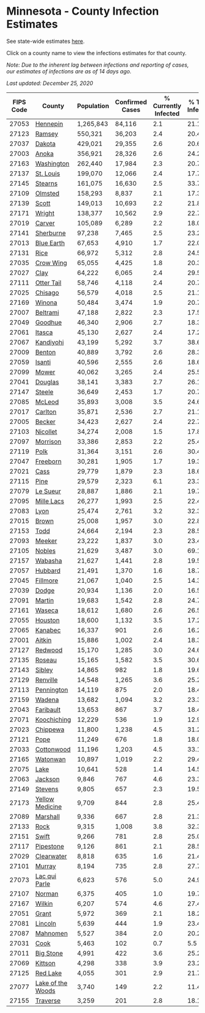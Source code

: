 # Minnesota - County Infection Estimates

See state-wide estimates [here](/infections/us-mn).

Click on a county name to view the infections estimates for that county.

*Note: Due to the inherent lag between infections and reporting of cases, our estimates of infections are as of 14 days ago.*

*Last updated: December 25, 2020*

|   FIPS Code |                                 County |   Population |   Confirmed Cases |   % Currently Infected |   % Total Infected |
|-------------|----------------------------------------|--------------|-------------------|------------------------|--------------------|
|       27053 |                   [Hennepin](hennepin) |    1,265,843 |            84,116 |                    2.1 |               21.1 |
|       27123 |                       [Ramsey](ramsey) |      550,321 |            36,203 |                    2.4 |               20.4 |
|       27037 |                       [Dakota](dakota) |      429,021 |            29,355 |                    2.6 |               20.6 |
|       27003 |                         [Anoka](anoka) |      356,921 |            28,326 |                    2.6 |               24.2 |
|       27163 |               [Washington](washington) |      262,440 |            17,984 |                    2.3 |               20.7 |
|       27137 |                 [St. Louis](st.-louis) |      199,070 |            12,066 |                    2.4 |               17.7 |
|       27145 |                     [Stearns](stearns) |      161,075 |            16,630 |                    2.5 |               33.7 |
|       27109 |                     [Olmsted](olmsted) |      158,293 |             8,837 |                    2.1 |               17.3 |
|       27139 |                         [Scott](scott) |      149,013 |            10,693 |                    2.2 |               21.8 |
|       27171 |                       [Wright](wright) |      138,377 |            10,562 |                    2.9 |               22.7 |
|       27019 |                       [Carver](carver) |      105,089 |             6,289 |                    2.2 |               18.0 |
|       27141 |                 [Sherburne](sherburne) |       97,238 |             7,465 |                    2.5 |               23.2 |
|       27013 |               [Blue Earth](blue-earth) |       67,653 |             4,910 |                    1.7 |               22.0 |
|       27131 |                           [Rice](rice) |       66,972 |             5,312 |                    2.8 |               24.5 |
|       27035 |                 [Crow Wing](crow-wing) |       65,055 |             4,425 |                    1.8 |               20.3 |
|       27027 |                           [Clay](clay) |       64,222 |             6,065 |                    2.4 |               29.5 |
|       27111 |               [Otter Tail](otter-tail) |       58,746 |             4,118 |                    2.4 |               20.7 |
|       27025 |                     [Chisago](chisago) |       56,579 |             4,018 |                    2.5 |               21.1 |
|       27169 |                       [Winona](winona) |       50,484 |             3,474 |                    1.9 |               20.7 |
|       27007 |                   [Beltrami](beltrami) |       47,188 |             2,822 |                    2.3 |               17.5 |
|       27049 |                     [Goodhue](goodhue) |       46,340 |             2,906 |                    2.7 |               18.3 |
|       27061 |                       [Itasca](itasca) |       45,130 |             2,627 |                    2.4 |               17.2 |
|       27067 |                 [Kandiyohi](kandiyohi) |       43,199 |             5,292 |                    3.7 |               38.6 |
|       27009 |                       [Benton](benton) |       40,889 |             3,792 |                    2.6 |               28.3 |
|       27059 |                       [Isanti](isanti) |       40,596 |             2,555 |                    2.6 |               18.6 |
|       27099 |                         [Mower](mower) |       40,062 |             3,265 |                    2.4 |               25.5 |
|       27041 |                     [Douglas](douglas) |       38,141 |             3,383 |                    2.7 |               26.1 |
|       27147 |                       [Steele](steele) |       36,649 |             2,453 |                    1.7 |               20.7 |
|       27085 |                       [McLeod](mcleod) |       35,893 |             3,008 |                    3.5 |               24.6 |
|       27017 |                     [Carlton](carlton) |       35,871 |             2,536 |                    2.7 |               21.1 |
|       27005 |                       [Becker](becker) |       34,423 |             2,627 |                    2.4 |               22.7 |
|       27103 |                   [Nicollet](nicollet) |       34,274 |             2,008 |                    1.5 |               17.8 |
|       27097 |                   [Morrison](morrison) |       33,386 |             2,853 |                    2.2 |               25.4 |
|       27119 |                           [Polk](polk) |       31,364 |             3,151 |                    2.6 |               30.4 |
|       27047 |                   [Freeborn](freeborn) |       30,281 |             1,905 |                    1.7 |               19.3 |
|       27021 |                           [Cass](cass) |       29,779 |             1,879 |                    2.3 |               18.6 |
|       27115 |                           [Pine](pine) |       29,579 |             2,323 |                    6.1 |               23.3 |
|       27079 |                   [Le Sueur](le-sueur) |       28,887 |             1,886 |                    2.1 |               19.7 |
|       27095 |               [Mille Lacs](mille-lacs) |       26,277 |             1,993 |                    2.5 |               22.4 |
|       27083 |                           [Lyon](lyon) |       25,474 |             2,761 |                    3.2 |               32.3 |
|       27015 |                         [Brown](brown) |       25,008 |             1,957 |                    3.0 |               22.8 |
|       27153 |                           [Todd](todd) |       24,664 |             2,194 |                    2.3 |               28.5 |
|       27093 |                       [Meeker](meeker) |       23,222 |             1,837 |                    3.0 |               23.4 |
|       27105 |                       [Nobles](nobles) |       21,629 |             3,487 |                    3.0 |               69.1 |
|       27157 |                     [Wabasha](wabasha) |       21,627 |             1,441 |                    2.8 |               19.5 |
|       27057 |                     [Hubbard](hubbard) |       21,491 |             1,370 |                    1.6 |               18.7 |
|       27045 |                   [Fillmore](fillmore) |       21,067 |             1,040 |                    2.5 |               14.3 |
|       27039 |                         [Dodge](dodge) |       20,934 |             1,136 |                    2.0 |               16.5 |
|       27091 |                       [Martin](martin) |       19,683 |             1,542 |                    2.8 |               24.7 |
|       27161 |                       [Waseca](waseca) |       18,612 |             1,680 |                    2.6 |               26.5 |
|       27055 |                     [Houston](houston) |       18,600 |             1,132 |                    3.5 |               17.2 |
|       27065 |                     [Kanabec](kanabec) |       16,337 |               901 |                    2.6 |               16.2 |
|       27001 |                       [Aitkin](aitkin) |       15,886 |             1,002 |                    2.4 |               18.3 |
|       27127 |                     [Redwood](redwood) |       15,170 |             1,285 |                    3.0 |               24.6 |
|       27135 |                       [Roseau](roseau) |       15,165 |             1,582 |                    3.5 |               30.6 |
|       27143 |                       [Sibley](sibley) |       14,865 |               982 |                    1.8 |               19.6 |
|       27129 |                   [Renville](renville) |       14,548 |             1,265 |                    3.6 |               25.2 |
|       27113 |               [Pennington](pennington) |       14,119 |               875 |                    2.0 |               18.4 |
|       27159 |                       [Wadena](wadena) |       13,682 |             1,094 |                    3.2 |               23.3 |
|       27043 |                 [Faribault](faribault) |       13,653 |               867 |                    3.7 |               18.4 |
|       27071 |             [Koochiching](koochiching) |       12,229 |               536 |                    1.9 |               12.9 |
|       27023 |                   [Chippewa](chippewa) |       11,800 |             1,238 |                    4.5 |               31.2 |
|       27121 |                           [Pope](pope) |       11,249 |               676 |                    1.8 |               18.0 |
|       27033 |               [Cottonwood](cottonwood) |       11,196 |             1,203 |                    4.5 |               33.1 |
|       27165 |                   [Watonwan](watonwan) |       10,897 |             1,019 |                    2.2 |               29.4 |
|       27075 |                           [Lake](lake) |       10,641 |               528 |                    1.4 |               14.5 |
|       27063 |                     [Jackson](jackson) |        9,846 |               767 |                    4.6 |               23.3 |
|       27149 |                     [Stevens](stevens) |        9,805 |               657 |                    2.3 |               19.5 |
|       27173 |     [Yellow Medicine](yellow-medicine) |        9,709 |               844 |                    2.8 |               25.4 |
|       27089 |                   [Marshall](marshall) |        9,336 |               667 |                    2.8 |               21.3 |
|       27133 |                           [Rock](rock) |        9,315 |             1,008 |                    3.8 |               32.3 |
|       27151 |                         [Swift](swift) |        9,266 |               781 |                    2.8 |               25.0 |
|       27117 |                 [Pipestone](pipestone) |        9,126 |               861 |                    2.1 |               28.5 |
|       27029 |               [Clearwater](clearwater) |        8,818 |               635 |                    1.6 |               21.4 |
|       27101 |                       [Murray](murray) |        8,194 |               735 |                    2.8 |               27.7 |
|       27073 |         [Lac qui Parle](lac-qui-parle) |        6,623 |               576 |                    5.0 |               24.9 |
|       27107 |                       [Norman](norman) |        6,375 |               405 |                    1.0 |               19.7 |
|       27167 |                       [Wilkin](wilkin) |        6,207 |               574 |                    4.6 |               27.4 |
|       27051 |                         [Grant](grant) |        5,972 |               369 |                    2.1 |               18.2 |
|       27081 |                     [Lincoln](lincoln) |        5,639 |               444 |                    1.9 |               23.4 |
|       27087 |                   [Mahnomen](mahnomen) |        5,527 |               384 |                    2.0 |               20.2 |
|       27031 |                           [Cook](cook) |        5,463 |               102 |                    0.7 |                5.5 |
|       27011 |                 [Big Stone](big-stone) |        4,991 |               422 |                    3.6 |               25.2 |
|       27069 |                     [Kittson](kittson) |        4,298 |               338 |                    3.9 |               23.2 |
|       27125 |                   [Red Lake](red-lake) |        4,055 |               301 |                    2.9 |               21.7 |
|       27077 | [Lake of the Woods](lake-of-the-woods) |        3,740 |               149 |                    2.2 |               11.4 |
|       27155 |                   [Traverse](traverse) |        3,259 |               201 |                    2.8 |               18.1 |